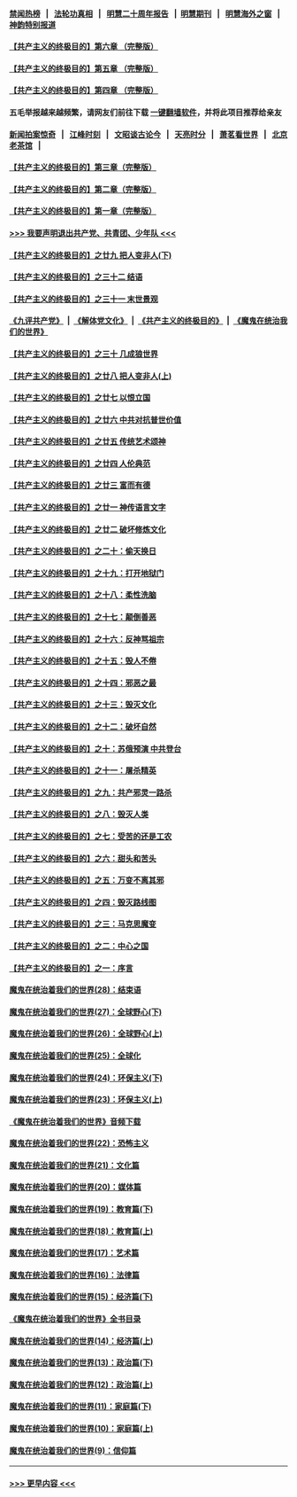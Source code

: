 #### [禁闻热榜](热点新闻.md?=0)  &nbsp;&nbsp;|&nbsp;&nbsp; [法轮功真相](https://github.com/gfw-breaker/truth/blob/master/README.md?=0) &nbsp;&nbsp;|&nbsp;&nbsp; [明慧二十周年报告](https://github.com/gfw-breaker/mh-reports/blob/master/README.md?=0) &nbsp;&nbsp;|&nbsp;&nbsp;[明慧期刊](https://github.com/gfw-breaker/mh-qikan) &nbsp;&nbsp;|&nbsp;&nbsp; [明慧海外之窗](https://github.com/gfw-breaker/mh-news/blob/master/README.md?=0) &nbsp;&nbsp;|&nbsp;&nbsp; [神韵特别报道](https://github.com/gfw-breaker/mh-news/blob/master/shenyun.md?=0)
#### [【共产主义的终极目的】第六章 （完整版）](../pages/nsc422/n11428913.md?t=03171702) 
#### [【共产主义的终极目的】第五章 （完整版）](../pages/nsc422/n11428912.md?t=03171702) 
#### [【共产主义的终极目的】第四章 （完整版）](../pages/nsc422/n11428907.md?t=03171702) 
#### 五毛举报越来越频繁，请网友们前往下载 [一键翻墙软件](https://github.com/gfw-breaker/ssr-accounts)，并将此项目推荐给亲友
#### [新闻拍案惊奇](https://github.com/gfw-breaker/banned-news/blob/master/pages/link4.md) &nbsp;&nbsp;|&nbsp;&nbsp; [江峰时刻](https://github.com/gfw-breaker/banned-news/blob/master/pages/link4.md) &nbsp;&nbsp;|&nbsp;&nbsp; [文昭谈古论今](https://github.com/gfw-breaker/banned-news/blob/master/pages/link4.md) &nbsp;&nbsp;|&nbsp;&nbsp; [天亮时分](https://github.com/gfw-breaker/banned-news/blob/master/pages/link4.md) &nbsp;&nbsp;|&nbsp;&nbsp; [萧茗看世界](https://github.com/gfw-breaker/banned-news/blob/master/pages/link4.md) &nbsp;&nbsp;|&nbsp;&nbsp; [北京老茶馆](https://github.com/gfw-breaker/banned-news/blob/master/pages/link4.md) &nbsp;&nbsp;|&nbsp;&nbsp; 
#### [【共产主义的终极目的】第三章（完整版）](../pages/nsc422/n11428848.md?t=03171702) 
#### [【共产主义的终极目的】第二章（完整版）](../pages/nsc422/n11428831.md?t=03171702) 
#### [【共产主义的终极目的】第一章（完整版）](../pages/nsc422/n11417651.md?t=03171702) 
#### [>>> 我要声明退出共产党、共青团、少年队 <<<](https://github.com/begood0513/goodnews/blob/master/quit/letter.md) 
#### [【共产主义的终极目的】之廿九 把人变非人(下)](../pages/nsc422/n11344140.md?t=03171702) 
#### [【共产主义的终极目的】之三十二 结语](../pages/nsc422/n11360535.md?t=03171702) 
#### [【共产主义的终极目的】之三十一 末世景观](../pages/nsc422/n11351129.md?t=03171702) 
#### [《九评共产党》](https://github.com/begood0513/9ping.md/blob/master/README.md) &nbsp;|&nbsp; [《解体党文化》](../../../../jtdwh.md/blob/master/README.md)  &nbsp;|&nbsp; [《共产主义的终极目的》](../../../../gczydzjmd.md/blob/master/README.md) &nbsp;|&nbsp; [《魔鬼在统治我们的世界》](../../../../mgztzwmdsj.md/blob/master/README.md) 
#### [【共产主义的终极目的】之三十 几成狼世界](../pages/nsc422/n11348280.md?t=03171702) 
#### [【共产主义的终极目的】之廿八 把人变非人(上)](../pages/nsc422/n11340492.md?t=03171702) 
#### [【共产主义的终极目的】之廿七 以恨立国](../pages/nsc422/n11336944.md?t=03171702) 
#### [【共产主义的终极目的】之廿六 中共对抗普世价值](../pages/nsc422/n11324785.md?t=03171702) 
#### [【共产主义的终极目的】之廿五 传统艺术颂神](../pages/nsc422/n11296396.md?t=03171702) 
#### [【共产主义的终极目的】之廿四 人伦典范](../pages/nsc422/n11296397.md?t=03171702) 
#### [【共产主义的终极目的】之廿三 富而有德](../pages/nsc422/n11283598.md?t=03171702) 
#### [【共产主义的终极目的】之廿一 神传语言文字](../pages/nsc422/n11263265.md?t=03171702) 
#### [【共产主义的终极目的】之廿二 破坏修炼文化](../pages/nsc422/n11245728.md?t=03171702) 
#### [【共产主义的终极目的】之二十：偷天换日](../pages/nsc422/n11238846.md?t=03171702) 
#### [【共产主义的终极目的】之十九：打开地狱门](../pages/nsc422/n11206376.md?t=03171702) 
#### [【共产主义的终极目的】之十八：柔性洗脑](../pages/nsc422/n11199994.md?t=03171702) 
#### [【共产主义的终极目的】之十七：颠倒善恶](../pages/nsc422/n11179782.md?t=03171702) 
#### [【共产主义的终极目的】之十六：反神骂祖宗](../pages/nsc422/n11166798.md?t=03171702) 
#### [【共产主义的终极目的】之十五：毁人不倦](../pages/nsc422/n11166792.md?t=03171702) 
#### [【共产主义的终极目的】之十四：邪恶之最](../pages/nsc422/n11150249.md?t=03171702) 
#### [【共产主义的终极目的】之十三：毁灭文化](../pages/nsc422/n11135227.md?t=03171702) 
#### [【共产主义的终极目的】之十二：破坏自然](../pages/nsc422/n11135214.md?t=03171702) 
#### [【共产主义的终极目的】之十：苏俄预演 中共登台](../pages/nsc422/n11118424.md?t=03171702) 
#### [【共产主义的终极目的】之十一：屠杀精英](../pages/nsc422/n11118442.md?t=03171702) 
#### [【共产主义的终极目的】之九：共产邪灵一路杀](../pages/nsc422/n11114139.md?t=03171702) 
#### [【共产主义的终极目的】之八：毁灭人类](../pages/nsc422/n11108503.md?t=03171702) 
#### [【共产主义的终极目的】之七：受苦的还是工农](../pages/nsc422/n11101809.md?t=03171702) 
#### [【共产主义的终极目的】之六：甜头和苦头](../pages/nsc422/n11096971.md?t=03171702) 
#### [【共产主义的终极目的】之五：万变不离其邪](../pages/nsc422/n11091285.md?t=03171702) 
#### [【共产主义的终极目的】之四：毁灭路线图](../pages/nsc422/n11086284.md?t=03171702) 
#### [【共产主义的终极目的】之三：马克思魔变](../pages/nsc422/n11061941.md?t=03171702) 
#### [【共产主义的终极目的】之二：中心之国](../pages/nsc422/n11047728.md?t=03171702) 
#### [【共产主义的终极目的】之一：序言](../pages/nsc422/n11086077.md?t=03171702) 
#### [魔鬼在统治着我们的世界(28)：结束语](../pages/nsc422/n10936246.md?t=03171702) 
#### [魔鬼在统治着我们的世界(27)：全球野心(下)](../pages/nsc422/n10928319.md?t=03171702) 
#### [魔鬼在统治着我们的世界(26)：全球野心(上)](../pages/nsc422/n10900318.md?t=03171702) 
#### [魔鬼在统治着我们的世界(25)：全球化](../pages/nsc422/n10788205.md?t=03171702) 
#### [魔鬼在统治着我们的世界(24)：环保主义(下)](../pages/nsc422/n10695307.md?t=03171702) 
#### [魔鬼在统治着我们的世界(23)：环保主义(上)](../pages/nsc422/n10688613.md?t=03171702) 
#### [《魔鬼在统治着我们的世界》音频下载](../pages/nsc422/n10635553.md?t=03171702) 
#### [魔鬼在统治着我们的世界(22)：恐怖主义](../pages/nsc422/n10614727.md?t=03171702) 
#### [魔鬼在统治着我们的世界(21)：文化篇](../pages/nsc422/n10597706.md?t=03171702) 
#### [魔鬼在统治着我们的世界(20)：媒体篇](../pages/nsc422/n10586579.md?t=03171702) 
#### [魔鬼在统治着我们的世界(19)：教育篇(下)](../pages/nsc422/n10564808.md?t=03171702) 
#### [魔鬼在统治着我们的世界(18)：教育篇(上)](../pages/nsc422/n10526970.md?t=03171702) 
#### [魔鬼在统治着我们的世界(17)：艺术篇](../pages/nsc422/n10499093.md?t=03171702) 
#### [魔鬼在统治着我们的世界(16)：法律篇](../pages/nsc422/n10485969.md?t=03171702) 
#### [魔鬼在统治着我们的世界(15)：经济篇(下)](../pages/nsc422/n10469975.md?t=03171702) 
#### [《魔鬼在统治着我们的世界》全书目录](../pages/nsc422/n10464261.md?t=03171702) 
#### [魔鬼在统治着我们的世界(14)：经济篇(上)](../pages/nsc422/n10457370.md?t=03171702) 
#### [魔鬼在统治着我们的世界(13)：政治篇(下)](../pages/nsc422/n10448270.md?t=03171702) 
#### [魔鬼在统治着我们的世界(12)：政治篇(上)](../pages/nsc422/n10444576.md?t=03171702) 
#### [魔鬼在统治着我们的世界(11)：家庭篇(下)](../pages/nsc422/n10440961.md?t=03171702) 
#### [魔鬼在统治着我们的世界(10)：家庭篇(上)](../pages/nsc422/n10435448.md?t=03171702) 
#### [魔鬼在统治着我们的世界(9)：信仰篇](../pages/nsc422/n10432159.md?t=03171702) 

----
#### [ >>> 更早内容 <<< ](../indexes/nsc422-earlier.md)
